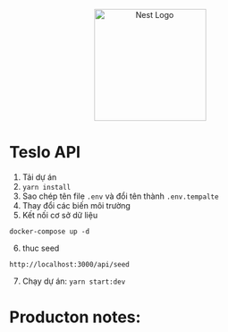 <p align="center">
  <a href="http://nestjs.com/" target="blank"><img src="https://nestjs.com/img/logo-small.svg" width="200" alt="Nest Logo" /></a>
</p>

# Teslo API

1. Tải dự án
2. `yarn install`
3. Sao chép tên file `.env` và đổi tên thành `.env.tempalte`
4. Thay đổi các biến môi trường
5. Kết nối cơ sở dữ liệu

```
docker-compose up -d
```

6. thuc seed

```
http://localhost:3000/api/seed
```

7. Chạy dự án: `yarn start:dev`

# Producton notes:
